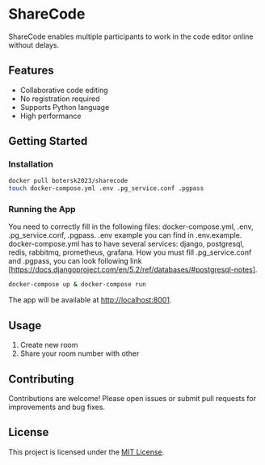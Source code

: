 # ShareCode

ShareCode enables multiple participants to work in the code editor online without delays.

## Features

- Collaborative code editing
- No registration required
- Supports Python language
- High performance

## Getting Started

### Installation

```bash
docker pull botersk2023/sharecode
touch docker-compose.yml .env .pg_service.conf .pgpass
```

### Running the App

You need to correctly fill in the following files: docker-compose.yml, .env, .pg_service.conf, .pgpass.
.env example you can find in .env.example.
docker-compose.yml has to have several services: django, postgresql, redis, rabbitmq, prometheus, grafana.
How you must fill .pg_service.conf and .pgpass, you can look following link [https://docs.djangoproject.com/en/5.2/ref/databases/#postgresql-notes].

```bash
docker-compose up & docker-compose run
```

The app will be available at [http://localhost:8001](http://localhost:8001).

## Usage

1. Create new room
2. Share your room number with other

## Contributing

Contributions are welcome! Please open issues or submit pull requests for improvements and bug fixes.

## License

This project is licensed under the [MIT License](LICENSE).
